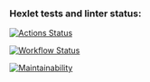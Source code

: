 ### Hexlet tests and linter status:

[![Actions Status](https://github.com/Anarail/frontend-project-lvl1/workflows/hexlet-check/badge.svg)](https://github.com/Anarail/frontend-project-lvl1/actions)

[![Workflow Status](https://github.com/Anarail/frontend-project-lvl1/actions/workflows/superlinter/badge.svg)](https://github.com/github/docs/actions/workflows/superlinter.yml/badge.svg)

[![Maintainability](https://api.codeclimate.com/v1/badges/a99a88d28ad37a79dbf6/maintainability)](https://codeclimate.com/github/codeclimate/codeclimate/maintainability)
